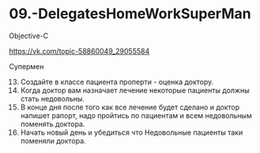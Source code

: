 # 09.-DelegatesHomeWorkSuperMan
Objective-C

https://vk.com/topic-58860049_29055584

Супермен

13. Создайте в классе пациента проперти - оценка доктору.
14. Когда доктор вам назначает лечение некоторые пациенты должны стать недовольны.
15. В конце дня после того как все лечение будет сделано и доктор напишет рапорт, надо пройтись по пациентам и всем недовольным поменять доктора.
16. Начать новый день и убедиться что Недовольные пациенты таки поменяли доктора.
